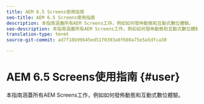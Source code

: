 ```yaml
---
title: AEM 6.5 Screens使用指南
seo-title: AEM 6.5 Screens使用指南
description: 本指南涵蓋所有AEM Screens工作，例如如何發佈動態和互動式數位體驗。
seo-description: 本指南涵蓋所有AEM Screens工作，例如如何發佈動態和互動式數位體驗。
translation-type: tm+mt
source-git-commit: ad7f18b99b45ed51f0393a0f608a75e5a5dfca30

---
```



# AEM 6.5 Screens使用指南 {#user}

本指南涵蓋所有AEM Screens工作，例如如何發佈動態和互動式數位體驗。

